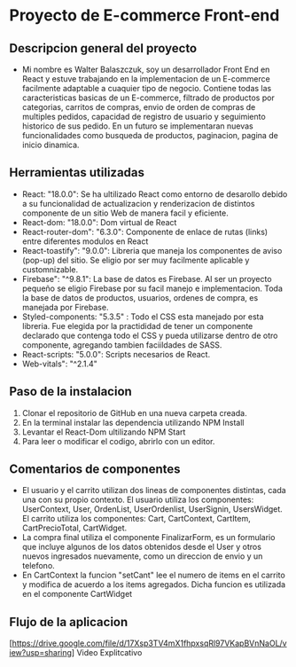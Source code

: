 #  Proyecto de E-commerce Front-end

## Descripcion general del proyecto 

* Mi nombre es Walter Balaszczuk, soy un desarrollador Front End en React y estuve trabajando en la implementacion de un E-commerce facilmente adaptable a cuaquier tipo de negocio. Contiene todas las caracteristicas basicas de un E-commerce, filtrado de productos por categorias, carritos de compras, envio de orden de compras de multiples pedidos, capacidad de registro de usuario y seguimiento historico de sus pedido. En un futuro se implementaran nuevas funcionalidades como busqueda de productos, paginacion, pagina de inicio dinamica. 

## Herramientas utilizadas 
* React: "18.0.0": Se ha ultilizado React como entorno de desarollo debido a su funcionalidad de actualizacion y renderizacion de distintos componente de un sitio Web de manera facil y eficiente. 
* React-dom: "18.0.0": Dom virtual de React
* React-router-dom": "6.3.0": Componente de enlace de rutas (links) entre diferentes modulos en React
* React-toastify": "9.0.0": Libreria que maneja los componentes de aviso (pop-up) del sitio. Se eligio por ser muy facilmente aplicable y customnizable.
* Firebase": "^9.8.1": La base de datos es Firebase. Al ser un proyecto pequeño se eligio Firebase por su facil manejo e implementacion. Toda la base de datos de productos, usuarios, ordenes de compra, es manejada por Firebase.
* Styled-components: "5.3.5" : Todo el CSS esta manejado por esta libreria. Fue elegida por la practididad de tener un componente declarado que contenga todo el CSS y pueda utilizarse dentro de otro componente, agregando tambien faciildades de SASS.
* React-scripts: "5.0.0": Scripts necesarios de React. 
* Web-vitals": "^2.1.4"


## Paso de la instalacion 

1.  Clonar el repositorio de GitHub en una nueva carpeta creada. 
1.  En la terminal instalar las dependencia utilizando NPM Install
1.  Levantar el React-Dom ultilizando NPM Start 
1.  Para leer o modificar el codigo, abrirlo con un editor. 

## Comentarios de componentes
 
 * El usuario y el carrito utilizan dos lineas de componentes distintas, cada una con su propio contexto. El usuario utiliza los componentes: UserContext, User, OrdenList, UserOrdenlist, UserSignin, UsersWidget. El carrito utiliza los componentes: Cart, CartContext, CartItem, CartPrecioTotal, CartWidget. 
 * La compra final utiliza el componente FinalizarForm, es un formulario que incluye algunos de los datos obtenidos desde el User y otros nuevos ingresados nuevamente, como un direccion de envio y un telefono. 
 * En CartContext la funcion "setCant" lee el numero de items en el carrito y modifica de acuerdo a los items agregados. Dicha funcion es utilizada en el componente CartWidget
    
 ## Flujo de la aplicacion 

 [https://drive.google.com/file/d/17Xsp3TV4mX1fhpxsqRl97VKapBVnNaOL/view?usp=sharing] Video Explitcativo 
 
  
   
   
   
  